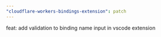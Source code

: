 ```yaml
---
"cloudflare-workers-bindings-extension": patch
---
```


feat: add validation to binding name input in vscode extension

